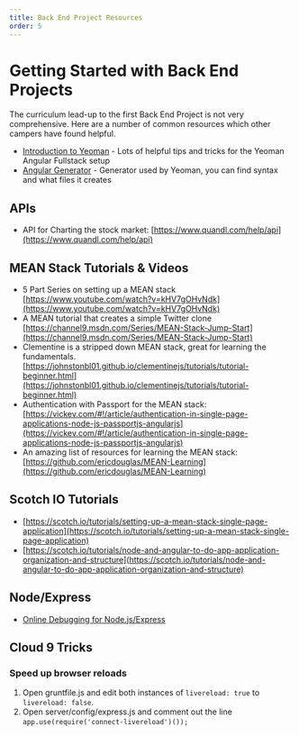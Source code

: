 ```yaml
---
title: Back End Project Resources
order: 5
---
```

# Getting Started with Back End Projects

The curriculum lead-up to the first Back End Project is not very comprehensive.  Here are a number of common resources which other campers have found helpful.

- [Introduction to Yeoman](Intro-to-Yeoman-Angular-Fullstack-Back-End-Projects) - Lots of helpful tips and tricks for the Yeoman Angular Fullstack setup
- [Angular Generator](https://github.com/DaftMonk/generator-angular-fullstack#generators) - Generator used by Yeoman, you can find syntax and what files it creates

## APIs

- API for Charting the stock market: [https://www.quandl.com/help/api](https://www.quandl.com/help/api)

## MEAN Stack Tutorials & Videos

- 5 Part Series on setting up a MEAN stack
  [https://www.youtube.com/watch?v=kHV7gOHvNdk](https://www.youtube.com/watch?v=kHV7gOHvNdk)
- A MEAN tutorial that creates a simple Twitter clone
  [https://channel9.msdn.com/Series/MEAN-Stack-Jump-Start](https://channel9.msdn.com/Series/MEAN-Stack-Jump-Start)
- Clementine is a stripped down MEAN stack, great for learning the fundamentals.  
  [https://johnstonbl01.github.io/clementinejs/tutorials/tutorial-beginner.html](https://johnstonbl01.github.io/clementinejs/tutorials/tutorial-beginner.html)
- Authentication with Passport for the MEAN stack:
  [https://vickev.com/#!/article/authentication-in-single-page-applications-node-js-passportjs-angularjs](https://vickev.com/#!/article/authentication-in-single-page-applications-node-js-passportjs-angularjs)
- An amazing list of resources for learning the MEAN stack:
  [https://github.com/ericdouglas/MEAN-Learning](https://github.com/ericdouglas/MEAN-Learning)

## Scotch IO Tutorials

- [https://scotch.io/tutorials/setting-up-a-mean-stack-single-page-application](https://scotch.io/tutorials/setting-up-a-mean-stack-single-page-application)   
- [https://scotch.io/tutorials/node-and-angular-to-do-app-application-organization-and-structure](https://scotch.io/tutorials/node-and-angular-to-do-app-application-organization-and-structure)

## Node/Express

- [Online Debugging for Node.js/Express](http://stackoverflow.com/a/16512303/1420506)

## Cloud 9 Tricks

### Speed up browser reloads

1. Open gruntfile.js and edit both instances of `livereload: true` to `livereload: false`.
2. Open server/config/express.js and comment out the line `app.use(require('connect-livereload')());`
